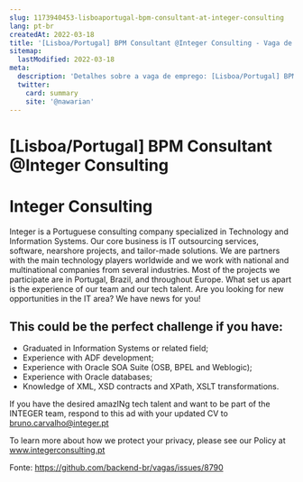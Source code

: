 ```yaml
---
slug: 1173940453-lisboaportugal-bpm-consultant-at-integer-consulting
lang: pt-br
createdAt: 2022-03-18
title: '[Lisboa/Portugal] BPM Consultant @Integer Consulting - Vaga de Emprego'
sitemap:
  lastModified: 2022-03-18
meta:
  description: 'Detalhes sobre a vaga de emprego: [Lisboa/Portugal] BPM Consultant @Integer Consulting'
  twitter:
    card: summary
    site: '@nawarian'
---
```


# [Lisboa/Portugal] BPM Consultant @Integer Consulting

# Integer Consulting
Integer is a Portuguese consulting company specialized in Technology and Information Systems. Our core business is IT outsourcing services, software, nearshore projects, and tailor-made solutions. We are partners with the main technology players worldwide and we work with national and multinational companies from several industries. Most of the projects we participate are in Portugal, Brazil, and throughout Europe. What set us apart is the experience of our team and our tech talent.
Are you looking for new opportunities in the IT area? We have news for you!

## This could be the perfect challenge if you have:
- Graduated in Information Systems or related field;
- Experience with ADF development; 
- Experience with Oracle SOA Suite (OSB, BPEL and Weblogic);
- Experience with Oracle databases; 
- Knowledge of XML, XSD contracts and XPath, XSLT transformations.

If you have the desired amazINg tech talent and want to be part of the INTEGER team, respond to this ad with your updated CV to bruno.carvalho@integer.pt

To learn more about how we protect your privacy, please see our Policy at www.integerconsulting.pt


Fonte: https://github.com/backend-br/vagas/issues/8790